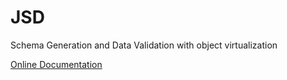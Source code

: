 JSD
=============

Schema Generation and Data Validation with object virtualization

[Online Documentation](https://webfreshener.github.io/JSD/)

